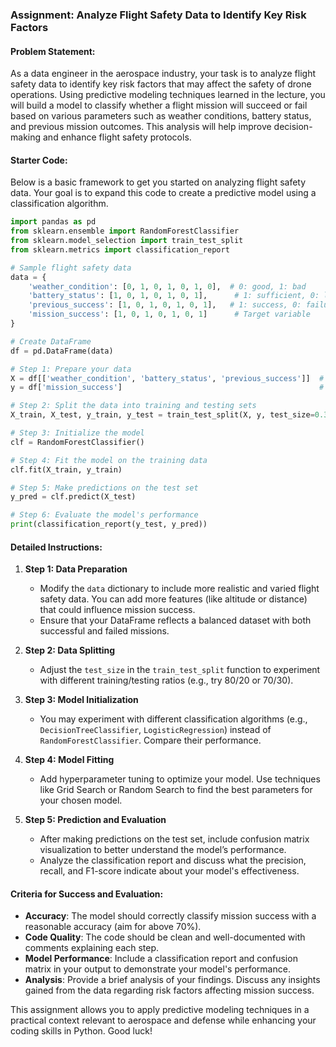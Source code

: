 ### Assignment: Analyze Flight Safety Data to Identify Key Risk Factors

#### Problem Statement:
As a data engineer in the aerospace industry, your task is to analyze flight safety data to identify key risk factors that may affect the safety of drone operations. Using predictive modeling techniques learned in the lecture, you will build a model to classify whether a flight mission will succeed or fail based on various parameters such as weather conditions, battery status, and previous mission outcomes. This analysis will help improve decision-making and enhance flight safety protocols.

#### Starter Code:
Below is a basic framework to get you started on analyzing flight safety data. Your goal is to expand this code to create a predictive model using a classification algorithm.

```python
import pandas as pd
from sklearn.ensemble import RandomForestClassifier
from sklearn.model_selection import train_test_split
from sklearn.metrics import classification_report

# Sample flight safety data
data = {
    'weather_condition': [0, 1, 0, 1, 0, 1, 0],  # 0: good, 1: bad
    'battery_status': [1, 0, 1, 0, 1, 0, 1],      # 1: sufficient, 0: low
    'previous_success': [1, 0, 1, 0, 1, 0, 1],   # 1: success, 0: failure
    'mission_success': [1, 0, 1, 0, 1, 0, 1]      # Target variable
}

# Create DataFrame
df = pd.DataFrame(data)

# Step 1: Prepare your data
X = df[['weather_condition', 'battery_status', 'previous_success']]  # Features
y = df['mission_success']                                            # Target

# Step 2: Split the data into training and testing sets
X_train, X_test, y_train, y_test = train_test_split(X, y, test_size=0.3, random_state=42)

# Step 3: Initialize the model
clf = RandomForestClassifier()

# Step 4: Fit the model on the training data
clf.fit(X_train, y_train)

# Step 5: Make predictions on the test set
y_pred = clf.predict(X_test)

# Step 6: Evaluate the model's performance
print(classification_report(y_test, y_pred))
```

#### Detailed Instructions:
1. **Step 1: Data Preparation**
   - Modify the `data` dictionary to include more realistic and varied flight safety data. You can add more features (like altitude or distance) that could influence mission success.
   - Ensure that your DataFrame reflects a balanced dataset with both successful and failed missions.

2. **Step 2: Data Splitting**
   - Adjust the `test_size` in the `train_test_split` function to experiment with different training/testing ratios (e.g., try 80/20 or 70/30).

3. **Step 3: Model Initialization**
   - You may experiment with different classification algorithms (e.g., `DecisionTreeClassifier`, `LogisticRegression`) instead of `RandomForestClassifier`. Compare their performance.

4. **Step 4: Model Fitting**
   - Add hyperparameter tuning to optimize your model. Use techniques like Grid Search or Random Search to find the best parameters for your chosen model.

5. **Step 5: Prediction and Evaluation**
   - After making predictions on the test set, include confusion matrix visualization to better understand the model’s performance.
   - Analyze the classification report and discuss what the precision, recall, and F1-score indicate about your model's effectiveness.

#### Criteria for Success and Evaluation:
- **Accuracy**: The model should correctly classify mission success with a reasonable accuracy (aim for above 70%).
- **Code Quality**: The code should be clean and well-documented with comments explaining each step.
- **Model Performance**: Include a classification report and confusion matrix in your output to demonstrate your model's performance.
- **Analysis**: Provide a brief analysis of your findings. Discuss any insights gained from the data regarding risk factors affecting mission success.

This assignment allows you to apply predictive modeling techniques in a practical context relevant to aerospace and defense while enhancing your coding skills in Python. Good luck!